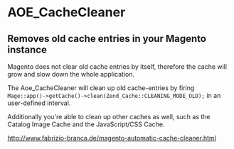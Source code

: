 AOE_CacheCleaner
===

Removes old cache entries in your Magento instance
---

Magento does not clear old cache entries by itself, therefore the cache will grow and slow down the whole application.

The Aoe_CacheCleaner will clean up old cache-entries by firing `Mage::app()->getCache()->clean(Zend_Cache::CLEANING_MODE_OLD);` in an user-defined interval.

Additionally you're able to clean up other caches as well, such as the Catalog Image Cache and the JavaScript/CSS Cache.

http://www.fabrizio-branca.de/magento-automatic-cache-cleaner.html
